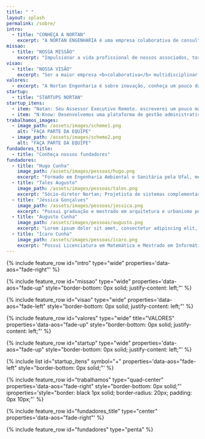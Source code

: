 ```yaml
---
title: " "
layout: splash
permalink: /sobre/
intro:
  - title: "CONHEÇA A NORTAN"
    excerpt: "A NORTAN ENGENHARIA é uma empresa colaborativa de consultores voltados para a prestação de serviços relacionados à produção, gestão e solução de espaços para construção civil e meio ambiente. Formada por profissionais criativos, inovadores, capacitados e em constante atualização para atender as necessidades de nossos clientes. Vem se destacando pela qualidade na prestação do serviço, eficiência e confiabilidade. Hoje os escritórios se situam na cidade de Maceió e de Arapiraca em Alagoas, mas a empresa funciona principalmente em ambiente virtual realizando trabalhos em outros estados.<br><br> Fundada em 2020, no início da pandemia, pelo nosso Diretor Hugo Cunha, a Nortan nasceu para trazer engenharia e arquitetura de ponta para o setor de construção civil de Alagoas, reunimos um time de engenheiros e arquitetos empreendedores e que participam do nosso modelo de negócio que valoriza o profissional. Somos a Engenharia Colaborativa, um jeito novo de entregar valor ao cliente."
missao:
  - title: "NOSSA MISSÃO"
    excerpt: "Impulsionar a vida profissional de nossos associados, tornando-os capazes para atuarem no que gostam."
visao:
  - title: "NOSSA VISÃO"
    excerpt: "Ser a maior empresa <b>colaborativa</b> multidisciplinar da construção civil e meio ambiente do Brasil."
valores:
  - excerpt: "A Nortan Engenharia é sobre inovação, conheça um pouco das empresas que fazem parte do grupo."
startup: 
  - title: "STARTUPS NORTAN"
startup_itens: 
  - item: "Natan: Seu Assessor Executivo Remoto. escreverei um pouco mais sobre. em breve teremos uma logo própria."
  - item: "N-Know: Desenvolvemos uma plataforma de gestão administrativa, financeira e operacional para empresas de engenharia e arquietura de todo Brasil"
trabalhamos_images:
  - image_path: /assets/images/scheme1.png
    alt: "FAÇA PARTE DA EQUIPE"
  - image_path: /assets/images/scheme2.png
    alt: "FAÇA PARTE DA EQUIPE"
fundadores_title:
  - title: "Conheça nossos fundadores"
fundadores:
  - title: "Hugo Cunha"
    image_path: /assets/images/pessoas/hugo.png
    excerpt: "Formado em Engenharia Ambiental e Sanitária pela Ufal, mestre em Recursos Hídricos e Saneamento Ambiental pela Ufrgs/IPH. Especialista em Modelagem de Recursos Hídricos, foi Gerente de Gestão de Recursos Hídricos do Estado de Alagoas, tendo recorde em Outorgas para autorizações do uso da água no Estado, além de ter colaborado com a escrita de resoluções, checklist, formulários e procedimentos que atualmente regem o andamento das Outorgas. Atuando em alto nível na área há 6 anos, guiará você a ser um profissional de excelência na área de Recursos Hídricos."
  - title: "Tales Augusto"
    image_path: /assets/images/pessoas/tales.png
    excerpt: "Sócio-diretor Nortan; Projetista de sistemas complementares no setor elétrico; Especialista em Subestações e Sistema de Proteções Eletrica."
  - title: "Jéssica Gonçalves"
    image_path: /assets/images/pessoas/jessica.png
    excerpt: "Possui graduação e mestrado em arquitetura e urbanismo pela Universidade Federal de Alagoas, experiência como professora universitária em faculdade de arquitetura e urbanismo e atua há mais de 1 ano com projetos de arquitetura popular.​"
  - title: "Augusto Cunha"
    image_path: /assets/images/pessoas/augusto.png
    excerpt: "Lorem ipsum dolor sit amet, consectetur adipiscing elit, sed do eiusmod tempor incididunt ut labore et dolore magna aliqua. Ut enim ad minim veniam, quis nostrud exercitation ullamco laboris nisi ut aliquip ex ea commodo consequat. Duis aute irure dolor in reprehenderit in voluptate velit esse cillum dolore eu fugiat nulla pariatur. Excepteur sint occaecat cupidatat non proident, sunt in culpa qui officia deserunt mollit anim id est laborum."
  - title: "Ícaro Cunha"
    image_path: /assets/images/pessoas/icaro.png
    excerpt: "Possui Licenciatura em Matemática e Mestrado em Informática com enfase em computação gráfica, atualmente é Doutorando em Informática na Pontifícia Universidade Católica do Rio de Janeiro(PUC-Rio) com ênfase em aprendizagem de máquina e pesquisador/desenvolvedor bolsista do Instituto Tecgraf/PUC-Rio. Tem atuado na área de Matemática Aplicada, principalmente em computação gráfica e aprendizagem de máquina.​"
---
```


{% include feature_row id="intro" type="wide" properties='data-aos="fade-right"' %}

{% include feature_row id="missao" type="wide" properties='data-aos="fade-up" style="border-bottom: 0px solid; justify-content: left;"' %}

{% include feature_row id="visao" type="wide" properties='data-aos="fade-left" style="border-bottom: 0px solid; justify-content: left;"' %}

{% include feature_row id="valores" type="wide" title="VALORES" properties='data-aos="fade-up" style="border-bottom: 0px solid; justify-content: left;"' %}

{% include feature_row id="startup" type="wide" properties='data-aos="fade-up" style="border-bottom: 0px solid; justify-content: left;"' %}

{% include list id="startup_itens" symbol="+" properties='data-aos="fade-left" style="border-bottom: 0px solid;"' %}

{% include feature_row id="trabalhamos" type="quad-center" properties='data-aos="fade-right" style="border-bottom: 0px solid;"' iproperties='style="border: black 1px solid; border-radius: 20px; padding: 0px 10px;"' %}

{% include feature_row id="fundadores_title" type="center" properties='data-aos="fade-right"' %}

{% include feature_row id="fundadores" type="penta" %}
